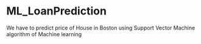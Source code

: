 # ML_LoanPrediction
We have to predict price of House in Boston using Support Vector Machine algorithm of Machine learning
